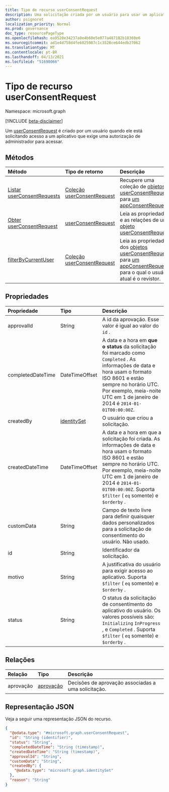 ```yaml
---
title: Tipo de recurso userConsentRequest
description: Uma solicitação criada por um usuário para usar um aplicativo que exige acesso a dados organizacionais que o usuário não tem autorização para conceder consentimento a si mesmo.
author: psignoret
localization_priority: Normal
ms.prod: governance
doc_type: resourcePageType
ms.openlocfilehash: ea9520e34237a0e4b60e5e077a487182b18369e6
ms.sourcegitcommit: ad1e4d758d4fe6025987c1c3528ce644edb27062
ms.translationtype: MT
ms.contentlocale: pt-BR
ms.lasthandoff: 04/13/2021
ms.locfileid: "51698066"
---
```

# <a name="userconsentrequest-resource-type"></a>Tipo de recurso userConsentRequest

Namespace: microsoft.graph

[!INCLUDE [beta-disclaimer](../../includes/beta-disclaimer.md)]

Um [userConsentRequest](../resources/userconsentrequest.md) é criado por um usuário quando ele está solicitando acesso a um aplicativo que exige uma autorização de administrador para acessar. 

## <a name="methods"></a>Métodos
|Método|Tipo de retorno|Descrição|
|:---|:---|:---|
|[Listar userConsentRequests](../api/userconsentrequest-list.md)|[Coleção userConsentRequest](../resources/userconsentrequest.md)|Recupere uma coleção de [objetos userConsentRequest](userconsentrequest.md) para [um appConsentRequest](appconsentrequest.md).|
|[Obter userConsentRequest](../api/userconsentrequest-get.md)|[userConsentRequest](../resources/userconsentrequest.md)|Leia as propriedades e as relações de um [objeto userConsentRequest.](../resources/userconsentrequest.md)|
|[filterByCurrentUser](../api/userconsentrequest-filterByCurrentUser.md)|[Coleção userConsentRequest](../resources/userconsentrequest.md)|Leia as propriedades dos [objetos userConsentRequest](../resources/userconsentrequest.md) para [um appConsentRequest](appconsentrequest.md) para o qual o usuário atual é o revistor.|

## <a name="properties"></a>Propriedades
|Propriedade|Tipo|Descrição|
|:---|:---|:---|
|approvalId|String|A id da aprovação. Esse valor é igual ao valor do `id` .|
|completedDateTime|DateTimeOffset|A data e a hora em **que o status** da solicitação foi marcado como `Completed` . As informações de data e hora usam o formato ISO 8601 e estão sempre no horário UTC. Por exemplo, meia-noite UTC em 1 de janeiro de 2014 é `2014-01-01T00:00:00Z`.|
|createdBy|[identitySet](../resources/identityset.md)|O usuário que criou a solicitação.|
|createdDateTime|DateTimeOffset|A data e a hora em que a solicitação foi criada. As informações de data e hora usam o formato ISO 8601 e estão sempre no horário UTC. Por exemplo, meia-noite UTC em 1 de janeiro de 2014 é `2014-01-01T00:00:00Z`. Suporta `$filter` ( `eq` somente) e `$orderby` .|
|customData|String|Campo de texto livre para definir quaisquer dados personalizados para a solicitação de consentimento do usuário. Não usado.|
|id|String|Identificador da solicitação. |
|motivo|String|A justificativa do usuário para exigir acesso ao aplicativo. Suporta `$filter` ( `eq` somente) e `$orderby` .  |
|status|String|O status da solicitação de consentimento do aplicativo do usuário. Os valores possíveis são: `Initializing` `InProgress` , e `Completed` . Suporta `$filter` ( `eq` somente) e `$orderby` . |

## <a name="relationships"></a>Relações
|Relação|Tipo|Descrição|
|:---|:---|:---|
|aprovação|[aprovação](../resources/approval.md)|Decisões de aprovação associadas a uma solicitação.|

## <a name="json-representation"></a>Representação JSON
Veja a seguir uma representação JSON do recurso.
<!-- {
  "blockType": "resource",
  "keyProperty": "id",
  "@odata.type": "microsoft.graph.userConsentRequest",
  "openType": false
}
-->
``` json
{
  "@odata.type": "#microsoft.graph.userConsentRequest",
  "id": "String (identifier)",
  "status": "String",
  "completedDateTime": "String (timestamp)",
  "createdDateTime": "String (timestamp)",
  "approvalId": "String",
  "customData": "String",
  "createdBy": {
    "@odata.type": "microsoft.graph.identitySet"
  },
  "reason": "String"
}
```

